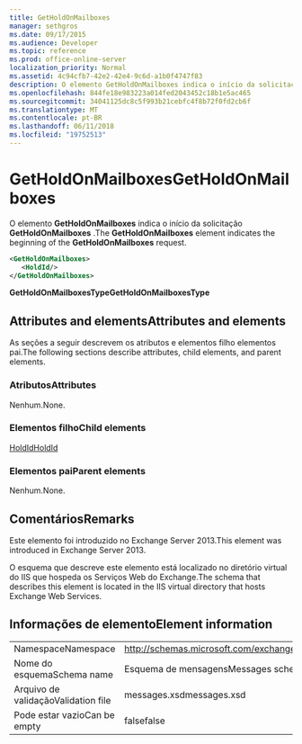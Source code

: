 ```yaml
---
title: GetHoldOnMailboxes
manager: sethgros
ms.date: 09/17/2015
ms.audience: Developer
ms.topic: reference
ms.prod: office-online-server
localization_priority: Normal
ms.assetid: 4c94cfb7-42e2-42e4-9c6d-a1b0f4747f83
description: O elemento GetHoldOnMailboxes indica o início da solicitação GetHoldOnMailboxes.
ms.openlocfilehash: 844fe18e983223a014fed2043452c18b1e5ac465
ms.sourcegitcommit: 34041125dc8c5f993b21cebfc4f8b72f0fd2cb6f
ms.translationtype: MT
ms.contentlocale: pt-BR
ms.lasthandoff: 06/11/2018
ms.locfileid: "19752513"
---
```

# <a name="getholdonmailboxes"></a><span data-ttu-id="ecddc-103">GetHoldOnMailboxes</span><span class="sxs-lookup"><span data-stu-id="ecddc-103">GetHoldOnMailboxes</span></span>

<span data-ttu-id="ecddc-104">O elemento **GetHoldOnMailboxes** indica o início da solicitação **GetHoldOnMailboxes** .</span><span class="sxs-lookup"><span data-stu-id="ecddc-104">The **GetHoldOnMailboxes** element indicates the beginning of the **GetHoldOnMailboxes** request.</span></span> 
  
```XML
<GetHoldOnMailboxes>
   <HoldId/>
</GetHoldOnMailboxes>
```

 <span data-ttu-id="ecddc-105">**GetHoldOnMailboxesType**</span><span class="sxs-lookup"><span data-stu-id="ecddc-105">**GetHoldOnMailboxesType**</span></span>
## <a name="attributes-and-elements"></a><span data-ttu-id="ecddc-106">Attributes and elements</span><span class="sxs-lookup"><span data-stu-id="ecddc-106">Attributes and elements</span></span>

<span data-ttu-id="ecddc-107">As seções a seguir descrevem os atributos e elementos filho elementos pai.</span><span class="sxs-lookup"><span data-stu-id="ecddc-107">The following sections describe attributes, child elements, and parent elements.</span></span>
  
### <a name="attributes"></a><span data-ttu-id="ecddc-108">Atributos</span><span class="sxs-lookup"><span data-stu-id="ecddc-108">Attributes</span></span>

<span data-ttu-id="ecddc-109">Nenhum.</span><span class="sxs-lookup"><span data-stu-id="ecddc-109">None.</span></span>
  
### <a name="child-elements"></a><span data-ttu-id="ecddc-110">Elementos filho</span><span class="sxs-lookup"><span data-stu-id="ecddc-110">Child elements</span></span>

[<span data-ttu-id="ecddc-111">HoldId</span><span class="sxs-lookup"><span data-stu-id="ecddc-111">HoldId</span></span>](holdid.md)
  
### <a name="parent-elements"></a><span data-ttu-id="ecddc-112">Elementos pai</span><span class="sxs-lookup"><span data-stu-id="ecddc-112">Parent elements</span></span>

<span data-ttu-id="ecddc-113">Nenhum.</span><span class="sxs-lookup"><span data-stu-id="ecddc-113">None.</span></span>
  
## <a name="remarks"></a><span data-ttu-id="ecddc-114">Comentários</span><span class="sxs-lookup"><span data-stu-id="ecddc-114">Remarks</span></span>

<span data-ttu-id="ecddc-115">Este elemento foi introduzido no Exchange Server 2013.</span><span class="sxs-lookup"><span data-stu-id="ecddc-115">This element was introduced in Exchange Server 2013.</span></span>
  
<span data-ttu-id="ecddc-116">O esquema que descreve este elemento está localizado no diretório virtual do IIS que hospeda os Serviços Web do Exchange.</span><span class="sxs-lookup"><span data-stu-id="ecddc-116">The schema that describes this element is located in the IIS virtual directory that hosts Exchange Web Services.</span></span>
  
## <a name="element-information"></a><span data-ttu-id="ecddc-117">Informações de elemento</span><span class="sxs-lookup"><span data-stu-id="ecddc-117">Element information</span></span>

|||
|:-----|:-----|
|<span data-ttu-id="ecddc-118">Namespace</span><span class="sxs-lookup"><span data-stu-id="ecddc-118">Namespace</span></span>  <br/> |http://schemas.microsoft.com/exchange/services/2006/messages  <br/> |
|<span data-ttu-id="ecddc-119">Nome do esquema</span><span class="sxs-lookup"><span data-stu-id="ecddc-119">Schema name</span></span>  <br/> |<span data-ttu-id="ecddc-120">Esquema de mensagens</span><span class="sxs-lookup"><span data-stu-id="ecddc-120">Messages schema</span></span>  <br/> |
|<span data-ttu-id="ecddc-121">Arquivo de validação</span><span class="sxs-lookup"><span data-stu-id="ecddc-121">Validation file</span></span>  <br/> |<span data-ttu-id="ecddc-122">messages.xsd</span><span class="sxs-lookup"><span data-stu-id="ecddc-122">messages.xsd</span></span>  <br/> |
|<span data-ttu-id="ecddc-123">Pode estar vazio</span><span class="sxs-lookup"><span data-stu-id="ecddc-123">Can be empty</span></span>  <br/> |<span data-ttu-id="ecddc-124">false</span><span class="sxs-lookup"><span data-stu-id="ecddc-124">false</span></span>  <br/> |
   

